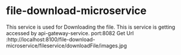 # file-download-microservice
This service is used for Downloading the file. This is service is getting accessed by api-gateway-service. port:8082
Get Url :http://localhost:8100/file-download-microservice/fileservice/downloadFile/images.jpg
